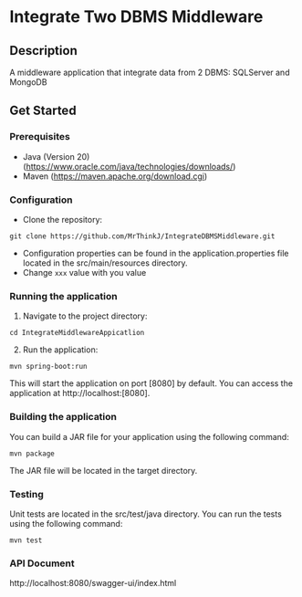 # Integrate Two DBMS Middleware

## Description

A middleware application that integrate data from 2 DBMS: SQLServer and MongoDB

## Get Started
### Prerequisites
* Java (Version 20) (https://www.oracle.com/java/technologies/downloads/) 
* Maven (https://maven.apache.org/download.cgi)
### Configuration
* Clone the repository:
```
git clone https://github.com/MrThinkJ/IntegrateDBMSMiddleware.git
```
* Configuration properties can be found in the application.properties file located in the src/main/resources directory.
* Change `xxx` value with you value
### Running the application
1. Navigate to the project directory:
```
cd IntegrateMiddlewareAppicatlion
```
2. Run the application:
```
mvn spring-boot:run
```
This will start the application on port [8080] by default. You can access the application at http://localhost:[8080].
### Building the application
You can build a JAR file for your application using the following command:
```
mvn package
```
The JAR file will be located in the target directory.
### Testing
Unit tests are located in the src/test/java directory. You can run the tests using the following command:
```
mvn test
```
### API Document
http://localhost:8080/swagger-ui/index.html
